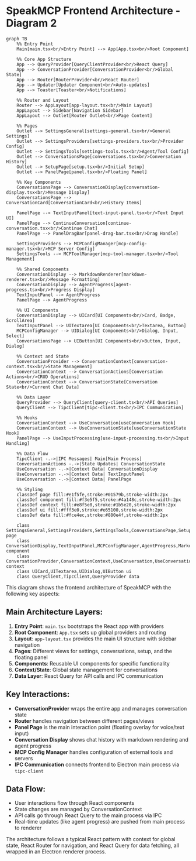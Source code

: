 # SpeakMCP Frontend Architecture - Diagram 2

```mermaid
graph TB
    %% Entry Point
    Main[main.tsx<br/>Entry Point] --> App[App.tsx<br/>Root Component]
    
    %% Core App Structure
    App --> QueryProvider[QueryClientProvider<br/>React Query]
    App --> ConversationProvider[ConversationProvider<br/>Global State]
    App --> Router[RouterProvider<br/>React Router]
    App --> Updater[Updater Component<br/>Auto-updates]
    App --> Toaster[Toaster<br/>Notifications]
    
    %% Router and Layout
    Router --> AppLayout[app-layout.tsx<br/>Main Layout]
    AppLayout --> Sidebar[Navigation Sidebar]
    AppLayout --> Outlet[Router Outlet<br/>Page Content]
    
    %% Pages
    Outlet --> SettingsGeneral[settings-general.tsx<br/>General Settings]
    Outlet --> SettingsProviders[settings-providers.tsx<br/>Provider Config]
    Outlet --> SettingsTools[settings-tools.tsx<br/>Agent/Tool Config]
    Outlet --> ConversationsPage[conversations.tsx<br/>Conversation History]
    Outlet --> SetupPage[setup.tsx<br/>Initial Setup]
    Outlet --> PanelPage[panel.tsx<br/>Floating Panel]
    
    %% Key Components
    ConversationsPage --> ConversationDisplay[conversation-display.tsx<br/>Message Display]
    ConversationsPage --> ConversationCard[ConversationCard<br/>History Items]
    
    PanelPage --> TextInputPanel[text-input-panel.tsx<br/>Text Input UI]
    PanelPage --> ContinueConversation[continue-conversation.tsx<br/>Continue Chat]
    PanelPage --> PanelDragBar[panel-drag-bar.tsx<br/>Drag Handle]
    
    SettingsProviders --> MCPConfigManager[mcp-config-manager.tsx<br/>MCP Server Config]
    SettingsTools --> MCPToolManager[mcp-tool-manager.tsx<br/>Tool Management]
    
    %% Shared Components
    ConversationDisplay --> MarkdownRenderer[markdown-renderer.tsx<br/>Message Formatting]
    ConversationDisplay --> AgentProgress[agent-progress.tsx<br/>Progress Display]
    TextInputPanel --> AgentProgress
    PanelPage --> AgentProgress
    
    %% UI Components
    ConversationDisplay --> UICard[UI Components<br/>Card, Badge, ScrollArea]
    TextInputPanel --> UITextarea[UI Components<br/>Textarea, Button]
    MCPConfigManager --> UIDialog[UI Components<br/>Dialog, Input, Select]
    ConversationsPage --> UIButton[UI Components<br/>Button, Input, Dialog]
    
    %% Context and State
    ConversationProvider --> ConversationContext[conversation-context.tsx<br/>State Management]
    ConversationContext --> ConversationActions[Conversation Actions<br/>CRUD Operations]
    ConversationContext --> ConversationState[Conversation State<br/>Current Chat Data]
    
    %% Data Layer
    QueryProvider --> QueryClient[query-client.ts<br/>API Queries]
    QueryClient --> TipcClient[tipc-client.ts<br/>IPC Communication]
    
    %% Hooks
    ConversationContext --> UseConversation[useConversation Hook]
    ConversationContext --> UseConversationState[useConversationState Hook]
    PanelPage --> UseInputProcessing[use-input-processing.ts<br/>Input Handling]
    
    %% Data Flow
    TipcClient -.->|IPC Messages| Main[Main Process]
    ConversationActions -.->|State Updates| ConversationState
    UseConversation -.->|Context Data| ConversationDisplay
    UseConversation -.->|Context Data| TextInputPanel
    UseConversation -.->|Context Data| PanelPage
    
    %% Styling
    classDef page fill:#e1f5fe,stroke:#01579b,stroke-width:2px
    classDef component fill:#f3e5f5,stroke:#4a148c,stroke-width:2px
    classDef context fill:#e8f5e8,stroke:#1b5e20,stroke-width:2px
    classDef ui fill:#fff3e0,stroke:#e65100,stroke-width:2px
    classDef data fill:#fce4ec,stroke:#880e4f,stroke-width:2px
    
    class SettingsGeneral,SettingsProviders,SettingsTools,ConversationsPage,SetupPage,PanelPage page
    class ConversationDisplay,TextInputPanel,MCPConfigManager,AgentProgress,MarkdownRenderer component
    class ConversationProvider,ConversationContext,UseConversation,UseConversationState context
    class UICard,UITextarea,UIDialog,UIButton ui
    class QueryClient,TipcClient,QueryProvider data
```

This diagram shows the frontend architecture of SpeakMCP with the following key aspects:

## **Main Architecture Layers:**

1. **Entry Point**: `main.tsx` bootstraps the React app with providers
2. **Root Component**: `App.tsx` sets up global providers and routing
3. **Layout**: `app-layout.tsx` provides the main UI structure with sidebar navigation
4. **Pages**: Different views for settings, conversations, setup, and the floating panel
5. **Components**: Reusable UI components for specific functionality
6. **Context/State**: Global state management for conversations
7. **Data Layer**: React Query for API calls and IPC communication

## **Key Interactions:**

- **ConversationProvider** wraps the entire app and manages conversation state
- **Router** handles navigation between different pages/views
- **Panel Page** is the main interaction point (floating overlay for voice/text input)
- **Conversation Display** shows chat history with markdown rendering and agent progress
- **MCP Config Manager** handles configuration of external tools and servers
- **IPC Communication** connects frontend to Electron main process via `tipc-client`

## **Data Flow:**

- User interactions flow through React components
- State changes are managed by ConversationContext
- API calls go through React Query to the main process via IPC
- Real-time updates (like agent progress) are pushed from main process to renderer

The architecture follows a typical React pattern with context for global state, React Router for navigation, and React Query for data fetching, all wrapped in an Electron renderer process.
